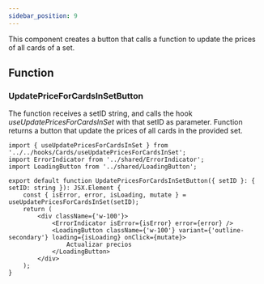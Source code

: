 ```yaml
---
sidebar_position: 9
---
```


This component creates a button that calls a function to update the prices of all cards of a set.

## Function

### UpdatePriceForCardsInSetButton

The function receives a setID string, and calls the hook _useUpdatePricesForCardsInSet_ with that setID as parameter. Function returns a button that update the prices of all cards in the provided set.

```tsx
import { useUpdatePricesForCardsInSet } from '../../hooks/Cards/useUpdatePricesForCardsInSet';
import ErrorIndicator from '../shared/ErrorIndicator';
import LoadingButton from '../shared/LoadingButton';

export default function UpdatePricesForCardsInSetButton({ setID }: { setID: string }): JSX.Element {
    const { isError, error, isLoading, mutate } = useUpdatePricesForCardsInSet(setID);
    return (
        <div className={'w-100'}>
            <ErrorIndicator isError={isError} error={error} />
            <LoadingButton className={'w-100'} variant={'outline-secondary'} loading={isLoading} onClick={mutate}>
                Actualizar precios
            </LoadingButton>
        </div>
    );
}
```